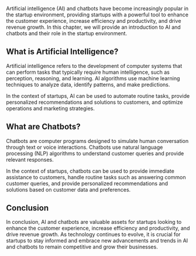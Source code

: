 
Artificial intelligence (AI) and chatbots have become increasingly popular in the startup environment, providing startups with a powerful tool to enhance the customer experience, increase efficiency and productivity, and drive revenue growth. In this chapter, we will provide an introduction to AI and chatbots and their role in the startup environment.

What is Artificial Intelligence?
--------------------------------

Artificial intelligence refers to the development of computer systems that can perform tasks that typically require human intelligence, such as perception, reasoning, and learning. AI algorithms use machine learning techniques to analyze data, identify patterns, and make predictions.

In the context of startups, AI can be used to automate routine tasks, provide personalized recommendations and solutions to customers, and optimize operations and marketing strategies.

What are Chatbots?
------------------

Chatbots are computer programs designed to simulate human conversation through text or voice interactions. Chatbots use natural language processing (NLP) algorithms to understand customer queries and provide relevant responses.

In the context of startups, chatbots can be used to provide immediate assistance to customers, handle routine tasks such as answering common customer queries, and provide personalized recommendations and solutions based on customer data and preferences.

Conclusion
----------

In conclusion, AI and chatbots are valuable assets for startups looking to enhance the customer experience, increase efficiency and productivity, and drive revenue growth. As technology continues to evolve, it is crucial for startups to stay informed and embrace new advancements and trends in AI and chatbots to remain competitive and grow their businesses.
